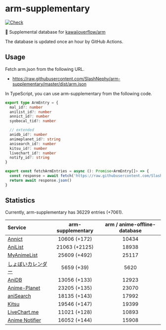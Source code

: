 # arm-supplementary

[![Check](https://github.com/SlashNephy/arm-supplementary/actions/workflows/check-node.yml/badge.svg)](https://github.com/SlashNephy/arm-supplementary/actions/workflows/check-node.yml)

💊 Supplemental database for [kawaiioverflow/arm](https://github.com/kawaiioverflow/arm)

The database is updated once an hour by GitHub Actions.

## Usage

Fetch arm.json from the following URL.

- https://raw.githubusercontent.com/SlashNephy/arm-supplementary/master/dist/arm.json

In TypeScript, you can use arm-supplementary from the following code.

```TypeScript
export type ArmEntry = {
  mal_id?: number
  anilist_id?: number
  annict_id?: number
  syobocal_tid?: number

  // extended
  anidb_id?: number
  animeplanet_id?: string
  anisearch_id?: number
  kitsu_id?: number
  livechart_id?: number
  notify_id?: string
}

export const fetchArmEntries = async (): Promise<ArmEntry[]> => {
  const response = await fetch('https://raw.githubusercontent.com/SlashNephy/arm-supplementary/master/dist/arm.json')
  return await response.json()
}
```

## Statistics

Currently, arm-supplementary has 36229 entries (+7061).

| Service                                     | arm-supplementary | arm / anime-offline-database |
| :------------------------------------------ | :---------------: | :--------------------------: |
| [Annict](https://annict.com)                |   10606 (+172)    |            10434             |
| [AniList](https://anilist.co)               |   21063 (+2125)   |            18938             |
| [MyAnimeList](https://myanimelist.net)      |   25609 (+492)    |            25117             |
| [しょぼいカレンダー](https://cal.syoboi.jp) |    5659 (+39)     |             5620             |
| [AniDB](https://anidb.net)                  |   13056 (+133)    |            12923             |
| [Anime-Planet](https://anime-planet.com)    |   23205 (+135)    |            23070             |
| [aniSearch](https://anisearch.com)          |   18135 (+143)    |            17992             |
| [Kitsu](https://kitsu.io)                   |   19546 (+147)    |            19399             |
| [LiveChart.me](https://livechart.me)        |   11021 (+128)    |            10893             |
| [Anime Notifier](https://notify.moe)        |   16052 (+144)    |            15908             |
